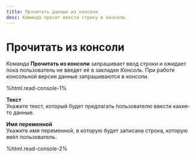```yaml
---
title: Прочитать данные из консоли
desc: Команда просит ввести строку в консоли.
---
```

# Прочитать из консоли

Команда **Прочитать из консоли** запрашивает ввод строки и ожидает пока пользователь не введет её в закладке _Консоль_. При работе консольной версии данные запрашиваются в консоли.

%html.read-console-1%

**Текст**  
Укажите текст, который будет предлагать пользователю ввести какие-то данные.

**Имя переменной**  
Укажите имя переменной, в которую будет записана строка, которую ввёл пользователь.

%html.read-console-2%
